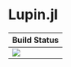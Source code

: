 # Lupin.jl

|  **Build Status**                |
|:---------------------------------|
|  [![][actions-img]][actions-url] |


[actions-img]: https://github.com/wookay/Lupin.jl/workflows/CI/badge.svg
[actions-url]: https://github.com/wookay/Lupin.jl/actions
